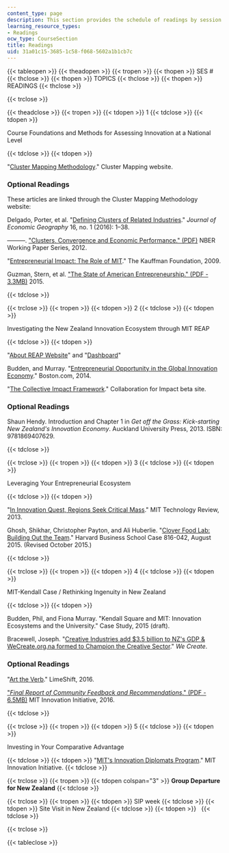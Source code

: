 ```yaml
---
content_type: page
description: This section provides the schedule of readings by session and topic.
learning_resource_types:
- Readings
ocw_type: CourseSection
title: Readings
uid: 31a01c15-3685-1c58-f068-5602a1b1cb7c
---
```


{{< tableopen >}}
{{< theadopen >}}
{{< tropen >}}
{{< thopen >}}
SES #
{{< thclose >}}
{{< thopen >}}
TOPICS
{{< thclose >}}
{{< thopen >}}
READINGS
{{< thclose >}}

{{< trclose >}}

{{< theadclose >}}
{{< tropen >}}
{{< tdopen >}}
1
{{< tdclose >}}
{{< tdopen >}}


Course Foundations and Methods for Assessing Innovation at a National Level


{{< tdclose >}}
{{< tdopen >}}


"[Cluster Mapping Methodology](http://clustermapping.us/content/cluster-mapping-methodology)." Cluster Mapping website.

### Optional Readings

These articles are linked through the Cluster Mapping Methodology website:

Delgado, Porter, et al. "[Defining Clusters of Related Industries](http://dx.doi.org/10.1093/jeg/lbv017)." _Journal of Economic Geography_ 16, no. 1 (2016): 1–38.

———. ["Clusters, Convergence and Economic Performance." (PDF)](http://dx.doi.org/10.3386/w18250) NBER Working Paper Series, 2012.

"[Entrepreneurial Impact: The Role of MIT](http://www.kauffman.org/what-we-do/research/2009/08/entrepreneurial-impact-the-role-of-mit)." The Kauffman Foundation, 2009.

Guzman, Stern, et al. ["The State of American Entrepreneurship." (PDF - 3.3MB)](http://dx.doi.org/10.3386/w22095) 2015.


{{< tdclose >}}

{{< trclose >}}
{{< tropen >}}
{{< tdopen >}}
2
{{< tdclose >}}
{{< tdopen >}}


Investigating the New Zealand Innovation Ecosystem through MIT REAP


{{< tdclose >}}
{{< tdopen >}}


"[About REAP Website](http://reap.mit.edu/about/)" and "[Dashboard](http://reap.mit.edu/dashboard/)"

Budden, and Murray. "[Entrepreneurial Opportunity in the Global Innovation Economy](http://archive.boston.com/business/blogs/global-business-hub/2014/01/greater_boston_1.html)." Boston.com, 2014.

"[The Collective Impact Framework](https://enm.org.nz/application/files/5714/2370/3141/The_Collective_Impact_Framework-Part_B-Biodiversity-Example.pdf)." Collaboration for Impact beta site.

### Optional Readings

Shaun Hendy. Introduction and Chapter 1 in _Get off the Grass: Kick-starting New Zealand's Innovation Economy_. Auckland University Press, 2013. ISBN: 9781869407629.


{{< tdclose >}}

{{< trclose >}}
{{< tropen >}}
{{< tdopen >}}
3
{{< tdclose >}}
{{< tdopen >}}


Leveraging Your Entrepreneurial Ecosystem


{{< tdclose >}}
{{< tdopen >}}


"[In Innovation Quest, Regions Seek Critical Mass](https://www.technologyreview.com/s/516501/in-innovation-quest-regions-seek-critical-mass/)." MIT Technology Review, 2013.

Ghosh, Shikhar, Christopher Payton, and Ali Huberlie. "[Clover Food Lab: Building Out the Team](https://hbr.org/product/Clover-Food-Lab--Building/an/816042-PDF-ENG)." Harvard Business School Case 816-042, August 2015. (Revised October 2015.)


{{< tdclose >}}

{{< trclose >}}
{{< tropen >}}
{{< tdopen >}}
4
{{< tdclose >}}
{{< tdopen >}}


MIT-Kendall Case / Rethinking Ingenuity in New Zealand


{{< tdclose >}}
{{< tdopen >}}


Budden, Phil, and Fiona Murray. "Kendall Square and MIT: Innovation Ecosystems and the University." Case Study, 2015 (draft).

Bracewell, Joseph. "[Creative Industries add $3.5 billion to NZ's GDP & WeCreate.org.na formed to Champion the Creative Sector](http://wecreate.org.nz/427/)." _We Create_.

### Optional Readings

"[Art the Verb](http://limeshift.com/art-the-verb)." LimeShift, 2016.

["_Final Report of Community Feedback and Recommendations_." (PDF - 6.5MB)](http://innovation.mit.edu/assets/MIT-Innovation-Initiative-Final-Report-Jan-2016.pdf) MIT Innovation Initiative, 2016.


{{< tdclose >}}

{{< trclose >}}
{{< tropen >}}
{{< tdopen >}}
5
{{< tdclose >}}
{{< tdopen >}}


Investing in Your Comparative Advantage


{{< tdclose >}}
{{< tdopen >}}
"[MIT's Innovation Diplomats Program](http://innovation.mit.edu/education-practice/innovation-diplomats/)." MIT Innovation Initiative.
{{< tdclose >}}

{{< trclose >}}
{{< tropen >}}
{{< tdopen colspan="3" >}}
**Group Departure for New Zealand**
{{< tdclose >}}

{{< trclose >}}
{{< tropen >}}
{{< tdopen >}}
SIP week
{{< tdclose >}}
{{< tdopen >}}
Site Visit in New Zealand
{{< tdclose >}}
{{< tdopen >}}
 
{{< tdclose >}}

{{< trclose >}}

{{< tableclose >}}
